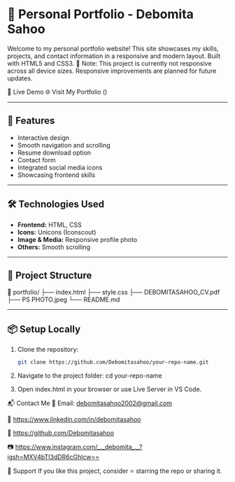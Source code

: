 # 💼 Personal Portfolio - Debomita Sahoo

Welcome to my personal portfolio website! This site showcases my skills, projects, and contact information in a responsive and modern layout. Built with HTML5 and CSS3.
📌 Note: This project is currently not responsive across all device sizes. Responsive improvements are planned for future updates.



🚀 Live Demo
🌐 Visit My Portfolio 
()



---

## 📌 Features

- Interactive design
- Smooth navigation and scrolling
- Resume download option
- Contact form
- Integrated social media icons
- Showcasing frontend skills

---

## 🛠️ Technologies Used

- **Frontend:** HTML, CSS
- **Icons:** Unicons (Iconscout)
- **Image & Media:** Responsive profile photo
- **Others:** Smooth scrolling

---

## 📂 Project Structure
📁 portfolio/
├── index.html
├── style.css
├── DEBOMITASAHOO_CV.pdf
├── PS PHOTO.jpeg
└── README.md


---

## 📦 Setup Locally

1. Clone the repository:
   ```bash
   git clone https://github.com/Debomitasahoo/your-repo-name.git

2. Navigate to the project folder:
cd your-repo-name

3. Open index.html in your browser or use Live Server in VS Code.

📬 Contact Me
📧 Email: debomitasahoo2002@gmail.com

🔗 https://www.linkedin.com/in/debomitasahoo

🐙 https://github.com/Debomitasahoo

📷 https://www.instagram.com/_._debomita_._?igsh=MXV4bTI3dDR6cGhlcw==


🙌 Support
If you like this project, consider ⭐ starring the repo or sharing it.

